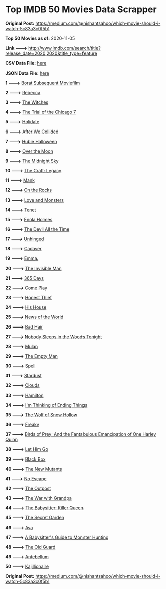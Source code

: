 # Top IMDB 50 Movies Data Scrapper

**Original Post:** https://medium.com/@nishantsahoo/which-movie-should-i-watch-5c83a3c0f5b1

**Top 50 Movies as of:** 2020-11-05

**Link --->** http://www.imdb.com/search/title?release_date=2020,2020&title_type=feature

**CSV Data File:** [here](/Data/data.csv)

**JSON Data File:** [here](/Data/data.json)

**1 --->** [Borat Subsequent Moviefilm](https://www.imdb.com/title/tt13143964/?ref_=adv_li_tt)

**2 --->** [Rebecca](https://www.imdb.com/title/tt2235695/?ref_=adv_li_tt)

**3 --->** [The Witches](https://www.imdb.com/title/tt0805647/?ref_=adv_li_tt)

**4 --->** [The Trial of the Chicago 7](https://www.imdb.com/title/tt1070874/?ref_=adv_li_tt)

**5 --->** [Holidate](https://www.imdb.com/title/tt9866072/?ref_=adv_li_tt)

**6 --->** [After We Collided](https://www.imdb.com/title/tt10362466/?ref_=adv_li_tt)

**7 --->** [Hubie Halloween](https://www.imdb.com/title/tt10682266/?ref_=adv_li_tt)

**8 --->** [Over the Moon](https://www.imdb.com/title/tt7488208/?ref_=adv_li_tt)

**9 --->** [The Midnight Sky](https://www.imdb.com/title/tt10539608/?ref_=adv_li_tt)

**10 --->** [The Craft: Legacy](https://www.imdb.com/title/tt4685762/?ref_=adv_li_tt)

**11 --->** [Mank](https://www.imdb.com/title/tt10618286/?ref_=adv_li_tt)

**12 --->** [On the Rocks](https://www.imdb.com/title/tt9606374/?ref_=adv_li_tt)

**13 --->** [Love and Monsters](https://www.imdb.com/title/tt2222042/?ref_=adv_li_tt)

**14 --->** [Tenet](https://www.imdb.com/title/tt6723592/?ref_=adv_li_tt)

**15 --->** [Enola Holmes](https://www.imdb.com/title/tt7846844/?ref_=adv_li_tt)

**16 --->** [The Devil All the Time](https://www.imdb.com/title/tt7395114/?ref_=adv_li_tt)

**17 --->** [Unhinged](https://www.imdb.com/title/tt10059518/?ref_=adv_li_tt)

**18 --->** [Cadaver](https://www.imdb.com/title/tt11284280/?ref_=adv_li_tt)

**19 --->** [Emma.](https://www.imdb.com/title/tt9214832/?ref_=adv_li_tt)

**20 --->** [The Invisible Man](https://www.imdb.com/title/tt1051906/?ref_=adv_li_tt)

**21 --->** [365 Days](https://www.imdb.com/title/tt10886166/?ref_=adv_li_tt)

**22 --->** [Come Play](https://www.imdb.com/title/tt8004664/?ref_=adv_li_tt)

**23 --->** [Honest Thief](https://www.imdb.com/title/tt1838556/?ref_=adv_li_tt)

**24 --->** [His House](https://www.imdb.com/title/tt8508734/?ref_=adv_li_tt)

**25 --->** [News of the World](https://www.imdb.com/title/tt6878306/?ref_=adv_li_tt)

**26 --->** [Bad Hair](https://www.imdb.com/title/tt4798836/?ref_=adv_li_tt)

**27 --->** [Nobody Sleeps in the Woods Tonight](https://www.imdb.com/title/tt11240506/?ref_=adv_li_tt)

**28 --->** [Mulan](https://www.imdb.com/title/tt4566758/?ref_=adv_li_tt)

**29 --->** [The Empty Man](https://www.imdb.com/title/tt5867314/?ref_=adv_li_tt)

**30 --->** [Spell](https://www.imdb.com/title/tt10736580/?ref_=adv_li_tt)

**31 --->** [Stardust](https://www.imdb.com/title/tt9694312/?ref_=adv_li_tt)

**32 --->** [Clouds](https://www.imdb.com/title/tt6473066/?ref_=adv_li_tt)

**33 --->** [Hamilton](https://www.imdb.com/title/tt8503618/?ref_=adv_li_tt)

**34 --->** [I'm Thinking of Ending Things](https://www.imdb.com/title/tt7939766/?ref_=adv_li_tt)

**35 --->** [The Wolf of Snow Hollow](https://www.imdb.com/title/tt11140488/?ref_=adv_li_tt)

**36 --->** [Freaky](https://www.imdb.com/title/tt10919380/?ref_=adv_li_tt)

**37 --->** [Birds of Prey: And the Fantabulous Emancipation of One Harley Quinn](https://www.imdb.com/title/tt7713068/?ref_=adv_li_tt)

**38 --->** [Let Him Go](https://www.imdb.com/title/tt9340860/?ref_=adv_li_tt)

**39 --->** [Black Box](https://www.imdb.com/title/tt12298506/?ref_=adv_li_tt)

**40 --->** [The New Mutants](https://www.imdb.com/title/tt4682266/?ref_=adv_li_tt)

**41 --->** [No Escape](https://www.imdb.com/title/tt8160834/?ref_=adv_li_tt)

**42 --->** [The Outpost](https://www.imdb.com/title/tt3833480/?ref_=adv_li_tt)

**43 --->** [The War with Grandpa](https://www.imdb.com/title/tt4532038/?ref_=adv_li_tt)

**44 --->** [The Babysitter: Killer Queen](https://www.imdb.com/title/tt11024272/?ref_=adv_li_tt)

**45 --->** [The Secret Garden](https://www.imdb.com/title/tt2702920/?ref_=adv_li_tt)

**46 --->** [Ava](https://www.imdb.com/title/tt8784956/?ref_=adv_li_tt)

**47 --->** [A Babysitter's Guide to Monster Hunting](https://www.imdb.com/title/tt4844150/?ref_=adv_li_tt)

**48 --->** [The Old Guard](https://www.imdb.com/title/tt7556122/?ref_=adv_li_tt)

**49 --->** [Antebellum](https://www.imdb.com/title/tt10065694/?ref_=adv_li_tt)

**50 --->** [Kajillionaire](https://www.imdb.com/title/tt8143990/?ref_=adv_li_tt)

**Original Post:** https://medium.com/@nishantsahoo/which-movie-should-i-watch-5c83a3c0f5b1
